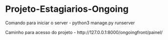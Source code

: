 # Projeto-Estagiarios-Ongoing

<p>Comando para iniciar o server - python3 manage.py runserver</p>

<p>Caminho para acesso do projeto - http://127.0.0.1:8000/ongoingfront/painel/</p>
